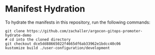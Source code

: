 # Manifest Hydration

To hydrate the manifests in this repository, run the following commands:

```shell
git clone https://github.com/zachaller/argocon-gitops-promoter-hydrate-demo
# cd into the cloned directory
git checkout dce5dd88665022f4665df6ab33962e1bdcc40c06
kustomize build ./user-configuration/development
```
